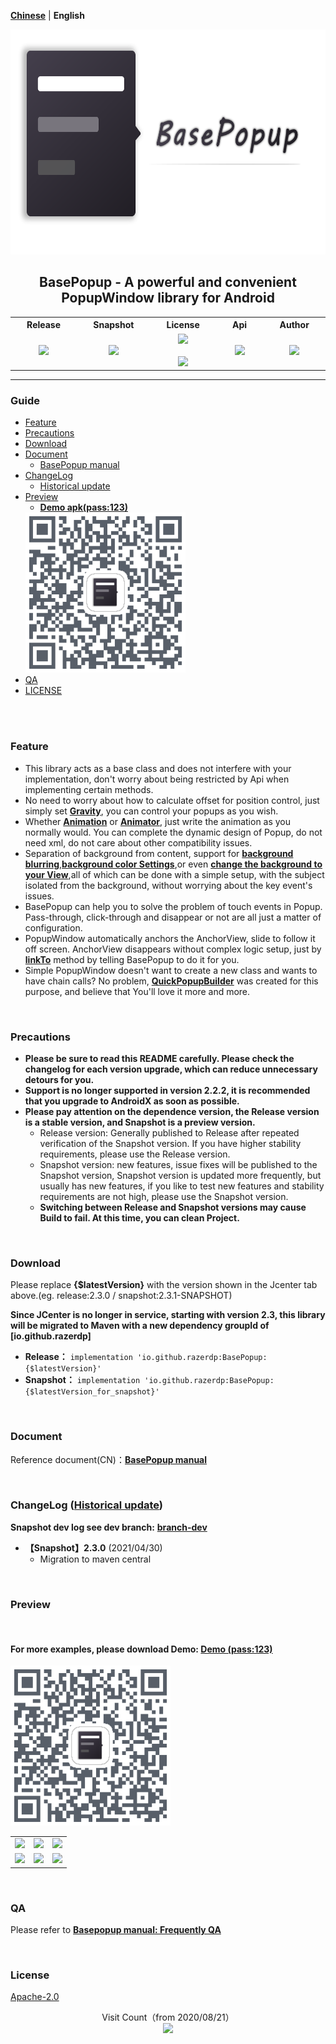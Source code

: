 [**Chinese**](./README.md) | **English**

<p align="center"><img src="./img/logo.png" alt="Logo load failed" height="360"/></p>
<h2 align="center">BasePopup - A powerful and convenient PopupWindow library for Android</h2>
<div align="center">

<table align="center">
        <tr>
            <th align="center" width="9999">Release</th>
            <th align="center" width="9999">Snapshot</th>
            <th align="center" width="9999">License</th>
			<th align="center" width="9999">Api</th>
			<th align="center" width="9999">Author</th>
        </tr>
           <tr>
                    <td align="center">
        				<a href ="https://search.maven.org/artifact/io.github.razerdp/BasePopup">
        					<img src="https://img.shields.io/maven-central/v/io.github.razerdp/BasePopup"/>
        				</a>
        			</td>
        			<td align="center">
        				<a href = "https://s01.oss.sonatype.org/content/repositories/snapshots/io/github/razerdp/BasePopup/">
        					<img src="https://img.shields.io/nexus/s/io.github.razerdp/BasePopup?server=https%3A%2F%2Fs01.oss.sonatype.org%2F"/>
        				</a>
        			</td>
        			<td align="center">
        				<a href = "https://github.com/razerdp/BasePopup/blob/master/LICENSE">
        					<img src="https://img.shields.io/badge/license-Apache--2.0-blue.svg"/>
        				</a>
        				<br></br>
        				<a href = "https://github.com/razerdp/BasePopup/blob/master/LICENSE_996">
                        	<img src="https://img.shields.io/badge/license-Anti%20996-blue.svg?style=flat-square"/>
                        </a>
        			</td>
        			<td align="center">
        				<a href="https://img.shields.io/badge/Api-16%2B-green.svg">
        					<img src="https://img.shields.io/badge/Api-16%2B-green.svg"/>
        				</a>
        			</td>
        			<td align="center">
        				<a href = "https://github.com/razerdp">
        					<img src="https://img.shields.io/badge/Author-razerdp-blue.svg"/>
        				</a>
        			</td>
        		</tr>
</table>

</div>

---

### Guide

 - [Feature](#Feature)
 - [Precautions](#Precautions)
 - [Download](#Download)
 - [Document](#Document)
   - [BasePopup manual](https://www.yuque.com/razerdp/basepopup)
 - [ChangeLog](#changelog-historical-update)
   - [Historical update](https://www.yuque.com/razerdp/basepopup/uyrsxx)
 - [Preview](#Preview)
   - [**Demo apk(pass:123)**](https://www.pgyer.com/basepopup)
    <img src="./img/download.png"  width="256"/>
 - [QA](#QA)
 - [LICENSE](#license)

<br>
<br>

### Feature

 - This library acts as a base class and does not interfere with your implementation, don't worry about being restricted by Api when implementing certain methods.
 - No need to worry about how to calculate offset for position control, just simply set [**Gravity**](https://www.yuque.com/razerdp/basepopup/qnu3qd), you can control your popups as you wish.
 - Whether [**Animation**](https://www.yuque.com/razerdp/basepopup/mg3bcw#onCreateShowAnimation) or [**Animator**](https://www.yuque.com/razerdp/basepopup/mg3bcw#onCreateShowAnimator), just write the animation as you normally would. You can complete the dynamic design of Popup, do not need xml, do not care about other compatibility issues.
 - Separation of background from content, support for [**background blurring**](https://www.yuque.com/razerdp/basepopup/udccdq#12bedc89),[**background color Settings**](https://www.yuque.com/razerdp/basepopup/gscx3g#aiRz7),or even [**change the background to your View**](https://www.yuque.com/razerdp/basepopup/gscx3g#e96cp),all of which can be done with a simple setup, with the subject isolated from the background, without worrying about the key event's issues.
 - BasePopup can help you to solve the problem of touch events in Popup. Pass-through, click-through and disappear or not are all just a matter of configuration.
 - PopupWindow automatically anchors the AnchorView, slide to follow it off screen. AnchorView disappears without complex logic setup, just by [**linkTo**](https://www.yuque.com/razerdp/basepopup/api) method by telling BasePopup to do it for you.
 - Simple PopupWindow doesn't want to create a new class and wants to have chain calls? No problem, [**QuickPopupBuilder**](https://www.yuque.com/razerdp/basepopup/ob329t) was created for this purpose, and believe that You'll love it more and more.

<br>

### Precautions

  - **Please be sure to read this README carefully. Please check the changelog for each version upgrade, which can reduce unnecessary detours for you.**
  - **Support is no longer supported in version 2.2.2, it is recommended that you upgrade to AndroidX as soon as possible.**
  - **Please pay attention on the dependence version, the Release version is a stable version, and Snapshot is a preview version.**
    - Release version: Generally published to Release after repeated verification of the Snapshot version. If you have higher stability requirements, please use the Release version.
    - Snapshot version: new features, issue fixes will be published  to the Snapshot version, Snapshot version is updated more frequently, but usually has new features, if you like to test new features and stability requirements are not high, please use the Snapshot version.
    - **Switching between Release and Snapshot versions may cause Build to fail. At this time, you can clean Project.**

<br>

### Download

Please replace **{$latestVersion}** with the version shown in the Jcenter tab above.(eg. release:2.3.0 / snapshot:2.3.1-SNAPSHOT)

**Since JCenter is no longer in service, starting with version 2.3, this library will be migrated to Maven with a new dependency groupId of [io.github.razerdp]**

 - **Release：** `implementation 'io.github.razerdp:BasePopup:{$latestVersion}'`
 - **Snapshot：** `implementation 'io.github.razerdp:BasePopup:{$latestVersion_for_snapshot}'`

<br>

### Document

Reference document(CN)：[**BasePopup manual**](https://www.yuque.com/razerdp/basepopup)

<br>

### ChangeLog ([Historical update](https://www.yuque.com/razerdp/basepopup/uyrsxx))

**Snapshot dev log see dev branch:** [**branch-dev**](https://github.com/razerdp/BasePopup/tree/dev)

* **【Snapshot】2.3.0** (2021/04/30)
    * Migration to maven central

<br>

### Preview

<br>

#### For more examples, please download Demo: [**Demo (pass:123)**](https://www.pgyer.com/basepopup)

<img src="./img/download.png"  width="256"/>

<br>

|  |  |  |
| - | - | - |
| ![](https://github.com/razerdp/Pics/blob/master/BasePopup/demo_1.gif) | ![](https://github.com/razerdp/Pics/blob/master/BasePopup/new_demo_2.gif) | ![](https://github.com/razerdp/Pics/blob/master/BasePopup/demo_3.gif) |
| ![](https://github.com/razerdp/Pics/blob/master/BasePopup/demo_4.gif) | ![](https://github.com/razerdp/Pics/blob/master/BasePopup/demo_5.gif) | ![](https://github.com/razerdp/Pics/blob/master/BasePopup/demo_6.gif) |

<br>

### QA

Please refer to [**Basepopup manual: Frequently QA**](https://www.yuque.com/razerdp/basepopup/dgf6ry)

<br>

### License

[Apache-2.0](./LICENSE)

<p align="center">
  Visit Count（from 2020/08/21）<br>
  <img src="https://profile-counter.glitch.me/razerdp-basepopup-en/count.svg" />
</p>
